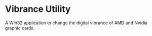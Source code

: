 # Vibrance Utility
A Win32 application to change the digital vibrance of AMD and Nvidia graphic cards.